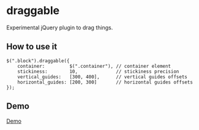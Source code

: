 draggable
=========

Experimental jQuery plugin to drag things.

## How to use it

    $(".block").draggable({ 
        container:         $(".container"), // container element
        stickiness:        10,              // stickiness precision
        vertical_guides:   [300, 400],      // vertical guides offsets
        horizontal_guides: [200, 300]       // horizontal guides offsets
    });


## Demo

[Demo](https://javierarce.github.com/draggable)
